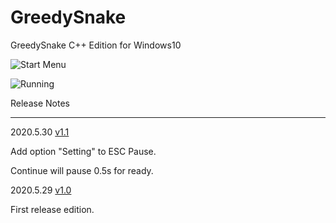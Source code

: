 # GreedySnake
GreedySnake C++ Edition for Windows10

![Start Menu](http://106.15.72.2/disk/pic/itfs777/greedysnake/start.png)

![Running](http://106.15.72.2/disk/pic/itfs777/greedysnake/running.png)

Release Notes

---

2020.5.30	[v1.1](http://106.15.72.2/disk/release/GreedySnake/GreedySnake_1.1.exe)

Add option "Setting" to ESC Pause.

Continue will pause 0.5s for ready.

2020.5.29	[v1.0](http://106.15.72.2/disk/release/GreedySnake/GreedySnake_1.0.exe)

First release edition.

